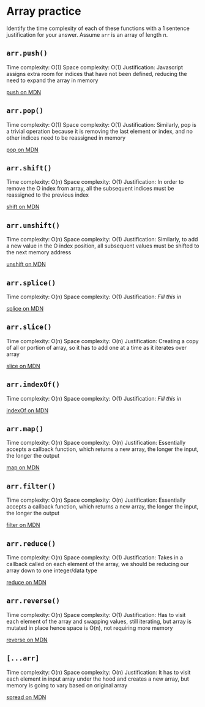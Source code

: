 # Array practice

Identify the time complexity of each of these functions with a 1 sentence
justification for your answer. Assume `arr` is an array of length _n_.

## `arr.push()`

Time complexity: O(1)
Space complexity: O(1)
Justification: Javascript assigns extra room for indices that have not been defined, reducing the need to expand the array in memory

[push on MDN][push]

## `arr.pop()`

Time complexity: O(1)
Space complexity: O(1)
Justification: Similarly, pop is a trivial operation because it is removing the last element or index, and no other indices need to be reassigned in memory

[pop on MDN][pop]

## `arr.shift()`

Time complexity: O(n)
Space complexity: O(1)
Justification: In order to remove the O index from array, all the subsequent indices must be reassigned to the previous index

[shift on MDN][shift]

## `arr.unshift()`

Time complexity: O(n)
Space complexity: O(1)
Justification: Similarly, to add a new value in the O index position, all subsequent values must be shifted to the next memory address

[unshift on MDN][unshift]

## `arr.splice()`

Time complexity: O(n)
Space complexity: O(1)
Justification: _Fill this in_

[splice on MDN][splice]

## `arr.slice()`

Time complexity: O(n)
Space complexity: O(n)
Justification: Creating a copy of all or portion of array, so it has to add one at a time as it iterates over array

[slice on MDN][slice]

## `arr.indexOf()`

Time complexity: O(n)
Space complexity: O(1)
Justification: _Fill this in_

[indexOf on MDN][indexOf]

## `arr.map()`

Time complexity: O(n)
Space complexity: O(n)
Justification: Essentially accepts a callback function, which returns a new array, the longer the input, the longer the output

[map on MDN][map]

## `arr.filter()`

Time complexity: O(n)
Space complexity: O(n)
Justification: Essentially accepts a callback function, which returns a new array, the longer the input, the longer the output

[filter on MDN][filter]

## `arr.reduce()`

Time complexity: O(n)
Space complexity: O(1)
Justification: Takes in a callback called on each element of the array, we should be reducing our array down to one integer/data type

[reduce on MDN][reduce]

## `arr.reverse()`

Time complexity: O(n)
Space complexity: O(1)
Justification: Has to visit each element of the array and swapping values, still iterating, but array is mutated in place hence space is O(n), not requiring more memory

[reverse on MDN][reverse]

## `[...arr]`

Time complexity: O(n)
Space complexity: O(n)
Justification: It has to visit each element in input array under the hood and creates a new array, but memory is going to vary based on original array

[spread on MDN][spread]

[push]: https://developer.mozilla.org/en-US/docs/Web/JavaScript/Reference/Global_Objects/Array/push
[pop]: https://developer.mozilla.org/en-US/docs/Web/JavaScript/Reference/Global_Objects/Array/pop
[shift]: https://developer.mozilla.org/en-US/docs/Web/JavaScript/Reference/Global_Objects/Array/shift
[unshift]: https://developer.mozilla.org/en-US/docs/Web/JavaScript/Reference/Global_Objects/Array/unshift
[splice]: https://developer.mozilla.org/en-US/docs/Web/JavaScript/Reference/Global_Objects/Array/splice
[slice]: https://developer.mozilla.org/en-US/docs/Web/JavaScript/Reference/Global_Objects/Array/slice
[indexOf]: https://developer.mozilla.org/en-US/docs/Web/JavaScript/Reference/Global_Objects/Array/indexOf
[map]: https://developer.mozilla.org/en-US/docs/Web/JavaScript/Reference/Global_Objects/Array/map
[filter]: https://developer.mozilla.org/en-US/docs/Web/JavaScript/Reference/Global_Objects/Array/filter
[reduce]: https://developer.mozilla.org/en-US/docs/Web/JavaScript/Reference/Global_Objects/Array/reduce
[reverse]: https://developer.mozilla.org/en-US/docs/Web/JavaScript/Reference/Global_Objects/Array/reverse
[spread]: https://developer.mozilla.org/en-US/docs/Web/JavaScript/Reference/Operators/Spread_syntax
